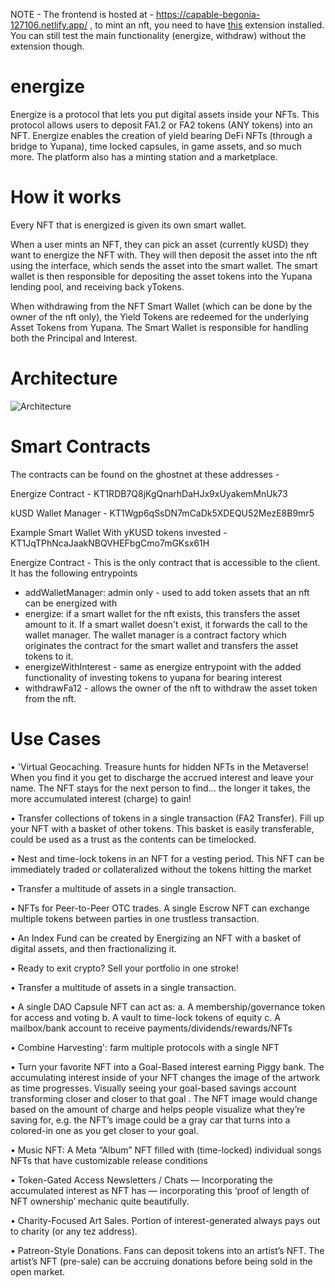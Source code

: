 NOTE - The frontend is hosted at - https://capable-begonia-127106.netlify.app/ , to mint an nft, you need to have [this](https://devratroom.blogspot.com/p/cross-domain-cors-extension.html) extension installed. You can still test the main functionality (energize, withdraw) without the extension though.

# energize

Energize is a protocol that lets you put digital assets inside your NFTs. This protocol allows users to deposit FA1.2 or FA2 tokens (ANY tokens) into an NFT. Energize enables the creation of yield bearing DeFi NFTs (through a bridge to Yupana), time locked capsules, in game assets, and so much more.
The platform also has a minting station and a marketplace.

# How it works 

Every NFT that is energized is given its own smart wallet.

When a user mints an NFT, they can pick an asset (currently kUSD) they want to energize the NFT with. 
They will then deposit the asset into the nft using the interface, which sends the asset into the smart wallet.
The smart wallet is then responsible for depositing the asset tokens into the Yupana lending pool, and receiving back yTokens.

When withdrawing from the NFT Smart Wallet (which can be done by the owner of the nft only), the Yield Tokens are redeemed for the underlying Asset Tokens from Yupana. The Smart Wallet is responsible for handling both the Principal and Interest. 

# Architecture

![Architecture](https://i.imgur.com/5ip4S9g.png)

# Smart Contracts 

The contracts can be found on the ghostnet at these addresses - 

Energize Contract - KT1RDB7Q8jKgQnarhDaHJx9xUyakemMnUk73

kUSD Wallet Manager - KT1Wgp6qSsDN7mCaDk5XDEQU52MezE8B9mr5

Example Smart Wallet With yKUSD tokens invested - KT1JqTPhNcaJaakNBQVHEFbgCmo7mGKsx61H

Energize Contract - 
  This is the only contract that is accessible to the client. It has the following entrypoints 
  - addWalletManager: admin only - used to add token assets that an nft can be energized with
  - energize: if a smart wallet for the nft exists, this transfers the asset amount to it. If a smart wallet doesn't exist, it forwards the call to the wallet manager. The wallet manager is a contract factory which originates the contract for the smart wallet and transfers the asset tokens to it.
  - energizeWithInterest - same as energize entrypoint with the added functionality of investing tokens to yupana for bearing interest
  - withdrawFa12 - allows the owner of the nft to withdraw the asset token from the nft.

# Use Cases

• 'Virtual Geocaching. Treasure hunts for hidden NFTs in the Metaverse! When
you find it you get to discharge the accrued interest and leave your name. The NFT stays for the next person to find... the longer it takes, the more accumulated interest (charge) to gain!

• Transfer collections of tokens in a single transaction (FA2 Transfer). Fill up your NFT with a basket of other tokens. This basket is easily transferable, could be used as a trust as the contents can be timelocked.

• Nest and time-lock tokens in an NFT for a vesting period. This NFT can be immediately traded or collateralized without the tokens hitting the market

• Transfer a multitude of assets in a single transaction.

• NFTs for Peer-to-Peer OTC trades. A single Escrow NFT can exchange
multiple tokens between parties in one trustless transaction.

• An Index Fund can be created by Energizing an NFT with a basket of digital
assets, and then fractionalizing it.

• Ready to exit crypto? Sell your portfolio in one stroke!

• Transfer a multitude of assets in a single transaction.

• A single DAO Capsule NFT can act as:
a. A membership/governance token for access and voting
b. A vault to time-lock tokens of equity
c. A mailbox/bank account to receive payments/dividends/rewards/NFTs

• Combine Harvesting': farm multiple protocols with a single NFT

• Turn your favorite NFT into a Goal-Based interest earning Piggy bank. The accumulating interest inside of your NFT changes the image of the artwork as time progresses. Visually seeing your goal-based savings account transforming closer and closer to that goal . The NFT image would change based on the amount of charge and helps people visualize what they’re saving for, e.g. the NFT’s image could be a gray car that turns into a colored-in one as you get
closer to your goal.

• Music NFT: A Meta “Album” NFT filled with (time-locked) individual songs
NFTs that have customizable release conditions

• Token-Gated Access Newsletters / Chats — Incorporating the accumulated interest as NFT has — incorporating this ‘proof of length of NFT ownership’ mechanic quite beautifully.

• Charity-Focused Art Sales. Portion of interest-generated always pays out to charity (or any tez address).

• Patreon-Style Donations. Fans can deposit tokens into an artist’s NFT. The artist’s NFT (pre-sale) can be accruing donations before being sold in the open market.



